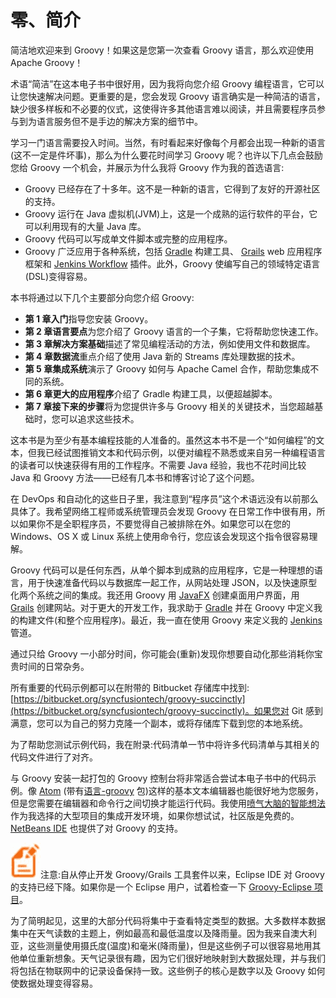 # 零、简介

简洁地欢迎来到 Groovy！如果这是您第一次查看 Groovy 语言，那么欢迎使用 Apache Groovy！

术语“简洁”在这本电子书中很好用，因为我将向您介绍 Groovy 编程语言，它可以让您快速解决问题。更重要的是，您会发现 Groovy 语言确实是一种简洁的语言，缺少很多样板和不必要的仪式，这使得许多其他语言难以阅读，并且需要程序员参与到为语言服务但不是手边的解决方案的细节中。

学习一门语言需要投入时间。当然，有时看起来好像每个月都会出现一种新的语言(这不一定是件坏事)，那么为什么要花时间学习 Groovy 呢？也许以下几点会鼓励您给 Groovy 一个机会，并展示为什么我将 Groovy 作为我的首选语言:

*   Groovy 已经存在了十多年。这不是一种新的语言，它得到了友好的开源社区的支持。
*   Groovy 运行在 Java 虚拟机(JVM)上，这是一个成熟的运行软件的平台，它可以利用现有的大量 Java 库。
*   Groovy 代码可以写成单文件脚本或完整的应用程序。
*   Groovy 广泛应用于各种系统，包括 [Gradle](https://docs.oracle.com/javase/8/docs/api/java/nio/file/Files.html) 构建工具、 [Grails](https://grails.org/) web 应用程序框架和 [Jenkins Workflow](https://github.com/jenkinsci/workflow-plugin) 插件。此外，Groovy 使编写自己的领域特定语言(DSL)变得容易。

本书将通过以下几个主要部分向您介绍 Groovy:

*   **第 1 章入门**指导您安装 Groovy。
*   **第 2 章语言要点**为您介绍了 Groovy 语言的一个子集，它将帮助您快速工作。
*   **第 3 章解决方案基础**描述了常见编程活动的方法，例如使用文件和数据库。
*   **第 4 章数据流**重点介绍了使用 Java 新的 Streams 库处理数据的技术。
*   **第 5 章集成系统**演示了 Groovy 如何与 Apache Camel 合作，帮助您集成不同的系统。
*   **第 6 章更大的应用程序**介绍了 Gradle 构建工具，以便超越脚本。
*   **第 7 章接下来的步骤**将为您提供许多与 Groovy 相关的关键技术，当您超越基础时，您可以追求这些技术。

这本书是为至少有基本编程技能的人准备的。虽然这本书不是一个“如何编程”的文本，但我已经试图推销文本和代码示例，以便对编程不熟悉或来自另一种编程语言的读者可以快速获得有用的工作程序。不需要 Java 经验，我也不花时间比较 Java 和 Groovy 方法——已经有几本书和博客讨论了这个问题。

在 DevOps 和自动化的这些日子里，我注意到“程序员”这个术语远没有以前那么具体了。我希望网络工程师或系统管理员会发现 Groovy 在日常工作中很有用，所以如果你不是全职程序员，不要觉得自己被排除在外。如果您可以在您的 Windows、OS X 或 Linux 系统上使用命令行，您应该会发现这个指令很容易理解。

Groovy 代码可以是任何东西，从单个脚本到成熟的应用程序，它是一种理想的语言，用于快速准备代码以与数据库一起工作，从网站处理 JSON，以及快速原型化两个系统之间的集成。我还用 Groovy 用 [JavaFX](http://docs.groovy-lang.org/latest/html/gapi/groovy/util/CliBuilder.html) 创建桌面用户界面，用 [Grails](http://commons.apache.org/proper/commons-cli/) 创建网站。对于更大的开发工作，我求助于 [Gradle](http://www.enterpriseintegrationpatterns.com/patterns/messaging/FileTransferIntegration.html) 并在 Groovy 中定义我的构建文件(和整个应用程序)。最近，我一直在使用 Groovy 来定义我的 [Jenkins](http://camel.apache.org/components.html) 管道。

通过只给 Groovy 一小部分时间，你可能会(重新)发现你想要自动化那些消耗你宝贵时间的日常杂务。

所有重要的代码示例都可以在附带的 Bitbucket 存储库中找到:[https://bitbucket.org/syncfusiontech/groovy-succinctly](https://bitbucket.org/syncfusiontech/groovy-succinctly)。如果您对 Git 感到满意，您可以为自己的努力克隆一个副本，或将存储库下载到您的本地系统。

为了帮助您测试示例代码，我在附录:代码清单一节中将许多代码清单与其相关的代码文件进行了对齐。

与 Groovy 安装一起打包的 Groovy 控制台将非常适合尝试本电子书中的代码示例。像 [Atom](http://groovy-lang.org/processing-xml.html) (带有[语言-groovy](http://camel.apache.org/bindy.html) 包)这样的基本文本编辑器也能很好地为您服务，但是您需要在编辑器和命令行之间切换才能运行代码。我使用[喷气大脑的智能想法](https://www.jetbrains.com/idea/)作为我选择的大型项目的集成开发环境，如果你想试试，社区版是免费的。 [NetBeans IDE](https://netbeans.org/) 也提供了对 Groovy 的支持。

![](img/00004.jpeg)注意:自从停止开发 Groovy/Grails 工具套件以来，Eclipse IDE 对 Groovy 的支持已经下降。如果你是一个 Eclipse 用户，试着检查一下 [Groovy-Eclipse 项目](https://docs.oracle.com/javase/8/docs/api/java/util/stream/DoubleStream.html)。

为了简明起见，这里的大部分代码将集中于查看特定类型的数据。大多数样本数据集中在天气读数的主题上，例如最高和最低温度以及降雨量。因为我来自澳大利亚，这些测量使用摄氏度(温度)和毫米(降雨量)，但是这些例子可以很容易地用其他单位重新想象。天气记录很有趣，因为它们很好地映射到大数据处理，并与我们将包括在物联网中的记录设备保持一致。这些例子的核心是数字以及 Groovy 如何使数据处理变得容易。